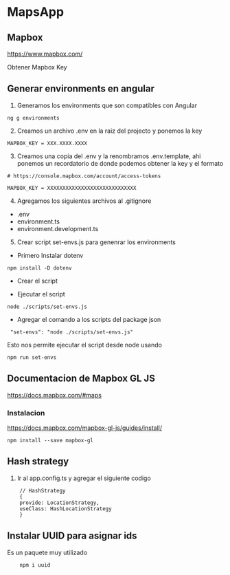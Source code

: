 # MapsApp

## Mapbox
https://www.mapbox.com/

Obtener Mapbox Key


## Generar environments en angular
1. Generamos los environments que son compatibles con Angular
```
ng g environments
```

2. Creamos un archivo .env en la raiz del projecto y ponemos la key
```
MAPBOX_KEY = XXX.XXXX.XXXX
```

3. Creamos una copia del .env y la renombramos .env.template, ahi ponemos un recordatorio
de donde podemos obtener la key y el formato
```
# https://console.mapbox.com/account/access-tokens

MAPBOX_KEY = XXXXXXXXXXXXXXXXXXXXXXXXXXXXX
```

4. Agregamos los siguientes archivos al .gitignore 
* .env
* environment.ts 
* environment.development.ts 

5. Crear script set-envs.js para genenrar los environments 

* Primero Instalar dotenv
```
npm install -D dotenv
```

* Crear el script

* Ejecutar el script
```
node ./scripts/set-envs.js
```

* Agregar el comando a los scripts del package json
```
 "set-envs": "node ./scripts/set-envs.js"
 ```

 Esto nos permite ejecutar el script desde node usando

```
npm run set-envs
```

## Documentacion de Mapbox GL JS

https://docs.mapbox.com/#maps

### Instalacion 
https://docs.mapbox.com/mapbox-gl-js/guides/install/

```
npm install --save mapbox-gl
```

## Hash strategy

1. Ir al app.config.ts y agregar el siguiente codigo

```
    // HashStrategy
    {
    provide: LocationStrategy, 
    useClass: HashLocationStrategy
    }
```

## Instalar UUID para asignar ids
Es un paquete muy utilizado

```
    npm i uuid
```

